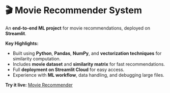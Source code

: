 # 🎬 Movie Recommender System

An **end-to-end ML project** for movie recommendations, deployed on **Streamlit**.  

**Key Highlights:**
- Built using **Python**, **Pandas**, **NumPy**, and **vectorization techniques** for similarity computation.  
- Includes **movie dataset** and **similarity matrix** for fast recommendations.  
- Full **deployment on Streamlit Cloud** for easy access.  
- Experience with **ML workflow**, data handling, and debugging large files.  

**Try it live:** [Movie Recommender](https://movie-recommender-app-69.streamlit.app/)


